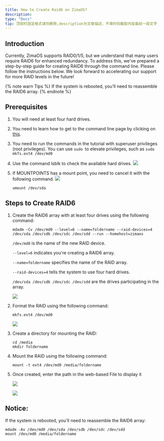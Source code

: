 ```yaml
---
title: How to Create Raid6 on ZimaOS?
description: 
type: "Docs"
tip: 顶部栏固定格式请勿删除,description为文章描述，不填时将截取内容最前一段文字
---
```

## Introduction
Currently, ZimaOS supports RAID0/1/5, but we understand that many users require RAID6 for enhanced redundancy. To address this, we've prepared a step-by-step guide for creating RAID6 through the command line. Please follow the instructions below.
We look forward to accelerating our support for more RAID levels in the future!

{% note warn Tips %}
If the system is rebooted, you’ll need to reassemble the RAID6 array.
{% endnote %}


## Prerequisites

1. You will need at least four hard drives.
2. You need to learn how to get to the command line page by clicking on [this](https://docs.zimaspace.com/zimaos/How-to-Open-SSH-in-ZimaOS.html).
3. You need to run the commands in the tutorial with superuser privileges (root privileges). You can use `sudo `to elevate privileges, such as  `sudo mkfs.ext4 /dev/md0 `
4. Use the command lsblk to check the available hard drives.
   ![](https://manage.icewhale.io/api/static/docs/1729218009483_98dae94c-9b29-4042-a508-537aa6d1d554.jpeg)

5. If MOUNTPOINTS has a mount point, you need to cancel it with the following command.
   ![](https://manage.icewhale.io/api/static/docs/1729145392591_image.png)
   ```command
   umount /dev/sda
   ```
   


## Steps to Create RAID6

1. Create the RAID6 array with at least four drives using the following command:
   ```
   mdadm -Cv /dev/md0 --level=6 --name=foldername --raid-devices=4 /dev/sda /dev/sdb /dev/sdc /dev/sdd --run --homehost=zimaos
   ```
   `/dev/md0` is the name of the new RAID device.

   `--level=6` indicates you're creating a RAID6 array.

   `--name=foldername` specifies the name of the RAID array.

   `--raid-devices=4` tells the system to use four hard drives.

   `/dev/sda /dev/sdb /dev/sdc /dev/sdd` are the drives participating in the array.

   ![](https://manage.icewhale.io/api/static/docs/1729219387443_img_v3_02fp_8fce2dd8-56af-4706-b5de-96cea3b8162g.jpg)


2. Format the RAID using the following command:
   ```
   mkfs.ext4 /dev/md0
   ```
   ![](https://manage.icewhale.io/api/static/docs/1729219416289_img_v3_02fp_7340f5ef-7892-4696-8707-cdda424461cg.jpg)


3. Create a directory for mounting the RAID:

   ```
   cd /media
   mkdir foldername
   ```

4. Mount the RAID using the following command:

   ```
   mount -t ext4 /dev/md0 /media/foldername
   ```
5. Once created, enter the path in the web-based File to display it

   ![](https://manage.icewhale.io/api/static/docs/1729220708308_img_v3_02fp_245f1382-835d-4827-8852-f6ab8b166d8g.jpg)

   ![](https://manage.icewhale.io/api/static/docs/1729220715773_img_v3_02fp_1b36a2a6-e9a5-45d0-acc2-9b3345b3224g.jpg)

   
## Notice:
If the system is rebooted, you'll need to reassemble the RAID6 array:
```
mdadm -Av /dev/md0 /dev/sda /dev/sdb /dev/sdc /dev/sdd
mount /dev/md0 /media/foldername
```
